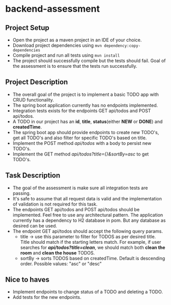 # backend-assessment

## Project Setup
* Open the project as a maven project in an IDE of your choice.
* Download project dependencies using ```mvn dependency:copy-dependencies```
* Compile project and run all tests using ```mvn install```
* The project should successfully compile but the tests should fail. Goal of the assessment is to ensure that the tests run successfully.

## Project Description
* The overall goal of the project is to implement a basic TODO app with CRUD functionality. 
* The spring boot application currently has no endpoints implemented.
* Integration tests exists for the endpoints GET api/todos and POST api/todos.
* A TODO in our project has an **id**, **title**, **status**(either **NEW** or **DONE**) and **createdTime**.
* The spring boot app should provide endpoints to create new TODO's, get all TODO's and also filter for specific TODO's based on title.
* Implement the POST method *api/todos* with a body to persist new TODO's.
* Implement the GET method *api/todos?title={}&sortBy=asc* to get TODO's.

## Task Description
* The goal of the assessment is make sure all integration tests are passing.
* It's safe to assume that all request data is valid and the implementation of validation is not required for this task.
* The endpoints GET api/todos and POST api/todos should be implemented. Feel free to use any architectural pattern. The application currently has a dependency to H2 database in pom. But any database as desired can be used.
* The endpoint GET api/todos should accept the following query params.
  * title -> use this parameter to filter for TODOS as per desired title. Title should match if the starting letters match. For example, if user searches for ***api/todos?title=clean***, we should match both **clean the room** and **clean the house** TODOS.
  * sortBy -> sorts TODOS based on createdTime. Default is descending order. Possible values: "asc" or "desc"
 
## Nice to haves
* Implement endpoints to change status of a TODO and deleting a TODO.
* Add tests for the new endpoints.

